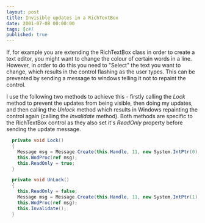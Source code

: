 ```yaml
---
layout: post
title: Invisible updates in a RichTextBox
date: 2001-07-08 00:00:00
tags: [c#]
published: true
---
```


If, for example you are extending the RichTextBox class in order to create a text editor, you might want to change the colour of certain words in a line. 
However, in order to do this you need to "Select" the text you want to change, which results in the control flashing as the user types. This can be prevented 
by sending a message to windows telling it not to repaint the control.

I use the following two methods to achieve this - firstly calling the _Lock_ method to prevent the updates from being visible, then doing my updates, and 
then calling the _Unlock_ method which results in Windows repainting the control again (calling the _Invalidate_ method). Both methods are specific to the 
RichTextBox control as they also set it's _ReadOnly_ property before sending the update message.

```csharp
  private void Lock() 
  {
    Message msg = Message.Create(this.Handle, 11, new System.IntPtr(0), new System.IntPtr(0));
    this.WndProc(ref msg);
    this.ReadOnly = true;
  }

  private void UnLock() 
  {
    this.ReadOnly = false;
    Message msg = Message.Create(this.Handle, 11, new System.IntPtr(1), new System.IntPtr(0));
    this.WndProc(ref msg);
    this.Invalidate();
  }
```
